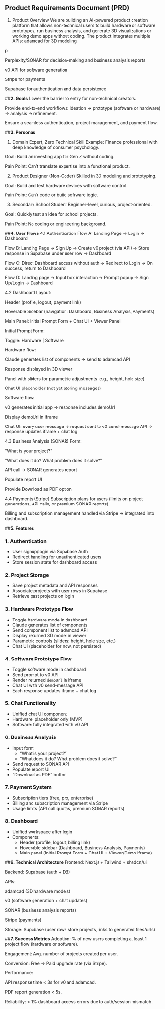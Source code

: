 ﻿## **Product Requirements Document (PRD)**
1. Product Overview
We are building an AI-powered product creation platform that allows non-technical users to build hardware or software prototypes, run business analysis, and generate 3D visualizations or working demo apps without coding.
The product integrates multiple APIs:
adamcad for 3D modeling

p


Perplexity/SONAR for decision-making and business analysis reports


v0 API for software generation


Stripe for payments


Supabase for authentication and data persistence



##**2. Goals**
Lower the barrier to entry for non-technical creators.


Provide end-to-end workflows: ideation → prototype (software or hardware) → analysis → refinement.


Ensure a seamless authentication, project management, and payment flow.



##**3. Personas**
1. Domain Expert, Zero Technical Skill
Example: Finance professional with deep knowledge of consumer psychology.


Goal: Build an investing app for Gen Z without coding.


Pain Point: Can’t translate expertise into a functional product.


2. Product Designer (Non-Coder)
Skilled in 3D modeling and prototyping.


Goal: Build and test hardware devices with software control.


Pain Point: Can’t code or build software logic.


3. Secondary School Student
Beginner-level, curious, project-oriented.


Goal: Quickly test an idea for school projects.


Pain Point: No coding or engineering background.



##**4. User Flows**
4.1 Authentication
Flow A: Landing Page → Login → Dashboard


Flow B: Landing Page → Sign Up → Create v0 project (via API) → Store response in Supabase under user row → Dashboard


Flow C: Direct Dashboard access without auth → Redirect to Login → On success, return to Dashboard


Flow D: Landing page → Input box interaction → Prompt popup → Sign Up/Login → Dashboard


4.2 Dashboard
Layout:


Header (profile, logout, payment link)


Hoverable Sidebar (navigation: Dashboard, Business Analysis, Payments)


Main Panel: Initial Prompt Form + Chat UI + Viewer Panel


Initial Prompt Form:


Toggle: Hardware | Software


Hardware flow:


Claude generates list of components → send to adamcad API


Response displayed in 3D viewer


Panel with sliders for parametric adjustments (e.g., height, hole size)


Chat UI placeholder (not yet storing messages)


Software flow:


v0 generates initial app → response includes demoUrl


Display demoUrl in iframe


Chat UI: every user message → request sent to v0 send-message API → response updates iframe + chat log


4.3 Business Analysis (SONAR)
Form:


"What is your project?"


"What does it do? What problem does it solve?"


API call → SONAR generates report


Populate report UI


Provide Download as PDF option


4.4 Payments (Stripe)
Subscription plans for users (limits on project generations, API calls, or premium SONAR reports).


Billing and subscription management handled via Stripe → integrated into dashboard.



##**5. Features**

### 1. Authentication
- User signup/login via Supabase Auth
- Redirect handling for unauthenticated users
- Store session state for dashboard access

### 2. Project Storage
- Save project metadata and API responses
- Associate projects with user rows in Supabase
- Retrieve past projects on login

### 3. Hardware Prototype Flow
- Toggle hardware mode in dashboard
- Claude generates list of components
- Send component list to adamcad API
- Display returned 3D model in viewer
- Parametric controls (sliders: height, hole size, etc.)
- Chat UI (placeholder for now, not persisted)

### 4. Software Prototype Flow
- Toggle software mode in dashboard
- Send prompt to v0 API
- Render returned `demoUrl` in iframe
- Chat UI with v0 send-message API
- Each response updates iframe + chat log

### 5. Chat Functionality
- Unified chat UI component
- Hardware: placeholder only (MVP)
- Software: fully integrated with v0 API

### 6. Business Analysis
- Input form:
  - “What is your project?”
  - “What does it do? What problem does it solve?”
- Send request to SONAR API
- Populate report UI
- “Download as PDF” button

### 7. Payment System
- Subscription tiers (free, pro, enterprise)
- Billing and subscription management via Stripe
- Usage limits (API call quotas, premium SONAR reports)

### 8. Dashboard
- Unified workspace after login
- Components:
  - Header (profile, logout, billing link)
  - Hoverable sidebar (Dashboard, Business Analysis, Payments)
  - Main panel (Initial Prompt Form + Chat UI + Viewer/Demo iframe)



##**6. Technical Architecture**
Frontend: Next.js + Tailwind + shadcn/ui


Backend: Supabase (auth + DB)


APIs:


adamcad (3D hardware models)


v0 (software generation + chat updates)


SONAR (business analysis reports)


Stripe (payments)


Storage: Supabase (user rows store projects, links to generated files/urls)



##**7. Success Metrics**
Adoption: % of new users completing at least 1 project flow (hardware or software).


Engagement: Avg. number of projects created per user.


Conversion: Free → Paid upgrade rate (via Stripe).


Performance:


API response time < 3s for v0 and adamcad.


PDF report generation < 5s.


Reliability: < 1% dashboard access errors due to auth/session mismatch.

